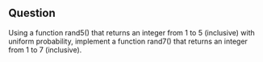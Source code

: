 ## Question
Using a function rand5() that returns an integer from 1 to 5 (inclusive) with uniform probability, implement a function rand7() that returns an integer from 1 to 7 (inclusive).